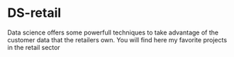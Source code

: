 # DS-retail
Data science offers some powerfull techniques to take advantage of the customer data that the retailers own. You will find here my favorite projects in the retail sector
